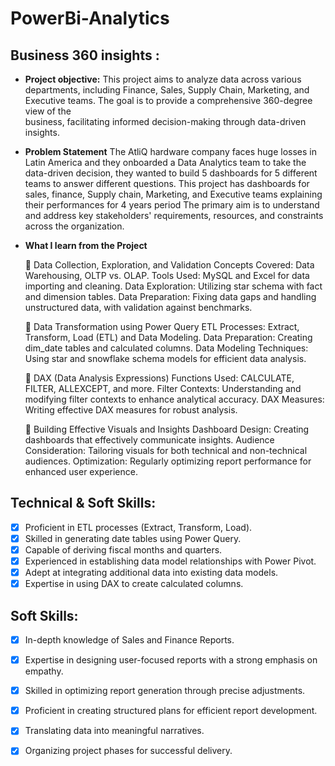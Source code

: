 # PowerBi-Analytics
## Business 360 insights :


- **Project objective:** 
    This project aims to analyze data across various departments, including Finance, Sales, Supply Chain, Marketing, and Executive teams. The goal is to provide a comprehensive 360-degree view of the           
    business, facilitating informed decision-making through data-driven insights.

- **Problem Statement**
    The AtliQ hardware company faces huge losses in Latin America and they onboarded a Data Analytics team to take the data-driven decision, they wanted to build 5 dashboards for 5 different teams to answer 
    different questions. This project has dashboards for sales, finance, Supply chain, Marketing, and Executive teams explaining their performances for 4 years period
    The primary aim is to understand and address key stakeholders' requirements, resources, and constraints across the organization.

- **What I learn from the Project**
  
    📌 Data Collection, Exploration, and Validation
    Concepts Covered: Data Warehousing, OLTP vs. OLAP.
    Tools Used: MySQL and Excel for data importing and cleaning.
    Data Exploration: Utilizing star schema with fact and dimension tables.
    Data Preparation: Fixing data gaps and handling unstructured data, with validation against benchmarks.
  
   📌 Data Transformation using Power Query
    ETL Processes: Extract, Transform, Load (ETL) and Data Modeling.
    Data Preparation: Creating dim_date tables and calculated columns.
    Data Modeling Techniques: Using star and snowflake schema models for efficient data analysis.

    📌 DAX (Data Analysis Expressions)
    Functions Used: CALCULATE, FILTER, ALLEXCEPT, and more.
    Filter Contexts: Understanding and modifying filter contexts to enhance analytical accuracy.
    DAX Measures: Writing effective DAX measures for robust analysis.
  
    📌 Building Effective Visuals and Insights
    Dashboard Design: Creating dashboards that effectively communicate insights.
    Audience Consideration: Tailoring visuals for both technical and non-technical audiences.
    Optimization: Regularly optimizing report performance for enhanced user experience.

  
## Technical & Soft Skills:
- [x]	Proficient in ETL processes (Extract, Transform, Load).
- [x]	Skilled in generating date tables using Power Query.
- [x]	Capable of deriving fiscal months and quarters.
- [x]	Experienced in establishing data model relationships with Power Pivot.
- [x]	Adept at integrating additional data into existing data models.
- [x]	Expertise in using DAX to create calculated columns.

## Soft Skills:
- [x]	In-depth knowledge of Sales and Finance Reports.
- [x]	Expertise in designing user-focused reports with a strong emphasis on empathy.
- [x]	Skilled in optimizing report generation through precise adjustments.
- [x]	Proficient in creating structured plans for efficient report development.
- [x]	Translating data into meaningful narratives.
- [x]	Organizing project phases for successful delivery.




    
